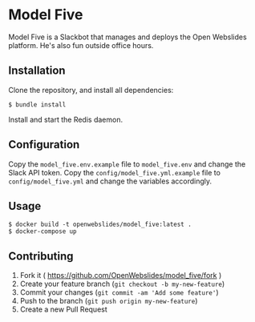 # Model Five

Model Five is a Slackbot that manages and deploys the Open Webslides platform. He's also fun outside office hours.

## Installation

Clone the repository, and install all dependencies:

```shell
$ bundle install
```

Install and start the Redis daemon.

## Configuration

Copy the `model_five.env.example` file to `model_five.env` and change the Slack API token.
Copy the `config/model_five.yml.example` file to `config/model_five.yml` and change the variables accordingly.

## Usage

```shell
$ docker build -t openwebslides/model_five:latest .
$ docker-compose up
```

## Contributing

1. Fork it ( https://github.com/OpenWebslides/model_five/fork )
2. Create your feature branch (`git checkout -b my-new-feature`)
3. Commit your changes (`git commit -am 'Add some feature'`)
4. Push to the branch (`git push origin my-new-feature`)
5. Create a new Pull Request
